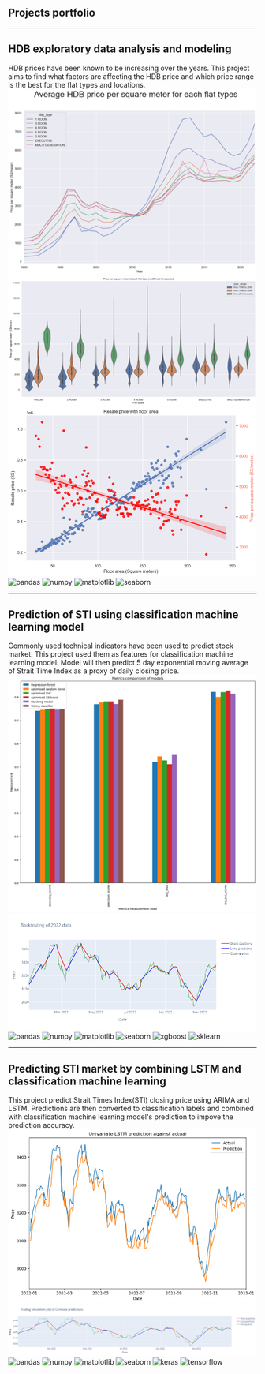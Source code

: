 ## Projects portfolio

---

## HDB exploratory data analysis and modeling 
HDB prices have been known to be increasing over the years. This project aims to find what factors are affecting the HDB price and which price range is the best for the flat types and locations.
<br>
<img src="https://github.com/MikoPoh/HDB-EDA-data-analysis/blob/main/Charts/flat%20types%20per%20sqm.png?raw=true"/> <br>
<img src="https://github.com/MikoPoh/HDB-EDA-data-analysis/raw/main/Charts/flat%20types%20per%20sqm%20violin%20different%20year%20period.png?raw=true"/> <br>
<img src="https://github.com/MikoPoh/HDB-EDA-data-analysis/raw/main/Charts/floor%20area%20price.png?raw=true"/> <br>
![pandas](https://img.shields.io/badge/Pandas-000000?style=for-the-badge&logo=Pandas&logoColor=544F3A)
![numpy](https://img.shields.io/badge/numpy-000000?style=for-the-badge&logo=Numpy&logoColor=306998)
![matplotlib](https://img.shields.io/badge/matplotlib-000000?style=for-the-badge)
![seaborn](https://img.shields.io/badge/seaborn-000000?style=for-the-badge)

---

## Prediction of STI using classification machine learning model
Commonly used technical indicators have been used to predict stock market. This project used them as features for classification machine learning model. Model will then predict 5 day exponential moving average of Strait Time Index as a proxy of daily closing price.
<br> 
<img src="https://github.com/MikoPoh/STI-prediction-using-classification-ML/raw/main/Chart/models%20comparison.png?raw=true"/> <br>
<img src="https://github.com/MikoPoh/STI-prediction-using-classification-ML/raw/main/Chart/backtest%20result.png?raw=true"/> <br>
![pandas](https://img.shields.io/badge/Pandas-000000?style=for-the-badge&logo=Pandas&logoColor=544F3A)
![numpy](https://img.shields.io/badge/numpy-000000?style=for-the-badge&logo=Numpy&logoColor=306998)
![matplotlib](https://img.shields.io/badge/matplotlib-000000?style=for-the-badge)
![seaborn](https://img.shields.io/badge/seaborn-000000?style=for-the-badge)
![xgboost](https://img.shields.io/badge/xgboost-000000?style=for-the-badge)
![sklearn](https://img.shields.io/badge/sklearn-000000?style=for-the-badge)

---

## Predicting STI market by combining LSTM and classification machine learning
This project predict Strait Times Index(STI) closing price using ARIMA and LSTM. Predictions are then converted to classification labels and combined with classification machine learning model's prediction to impove the prediction accuracy.
<br>
<img src="https://github.com/MikoPoh/STI-prediction-using-ARIMA-and-LSTM/raw/main/Charts/LSTM%20univariate%20predictions.png?raw=true"/> <br>
<img src="https://github.com/MikoPoh/STI-prediction-using-ARIMA-and-LSTM/raw/main/Charts/Classification%20and%20univariate%20and%20multivariate%20simulation%20trading.png?raw=true"/> <br>
![pandas](https://img.shields.io/badge/Pandas-000000?style=for-the-badge&logo=Pandas&logoColor=544F3A)
![numpy](https://img.shields.io/badge/numpy-000000?style=for-the-badge&logo=Numpy&logoColor=306998)
![matplotlib](https://img.shields.io/badge/matplotlib-000000?style=for-the-badge)
![seaborn](https://img.shields.io/badge/seaborn-000000?style=for-the-badge)
![keras](https://img.shields.io/badge/keras-000000?style=for-the-badge)
![tensorflow](https://img.shields.io/badge/tensorflow-000000?style=for-the-badge)





